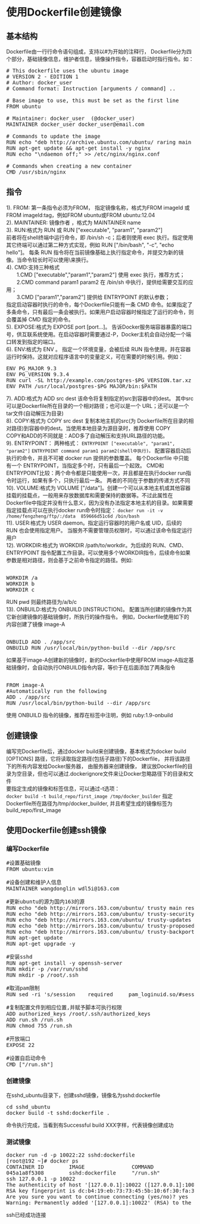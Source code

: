# 使用Dockerfile创建镜像 #
## 基本结构 ##
Dockerfile由一行行命令语句组成，支持以#为开始的注释行， Dockerfile分为四个部分，基础镜像信息，维护者信息，镜像操作指令，容器启动时指行指令。如：  
<pre>
# This dockerfile uses the ubuntu image
# VERSION 2 - EDITION 1
# Author: docker_user
# Command format: Instruction [arguments / command] ..
 
# Base image to use, this must be set as the first line
FROM ubuntu
 
# Maintainer: docker_user <docker_user at email.com> (@docker_user)
MAINTAINER docker_user docker_user@email.com
 
# Commands to update the image
RUN echo "deb http://archive.ubuntu.com/ubuntu/ raring main universe" >> /etc/apt/sources.list
RUN apt-get update && apt-get install -y nginx
RUN echo "\ndaemon off;" >> /etc/nginx/nginx.conf
 
# Commands when creating a new container
CMD /usr/sbin/nginx
</pre>
## 指令 ##
1). FROM: 第一条指令必须为FROM， 指定镜像名称，格式为FROM imageId 或FROM imageId:tag，例如FROM ubuntu或FROM ubuntu:12.04  
2). MAINTAINER: 镜像作者 ，格式为 MAINTAINER name    
3). RUN:格式为 RUN <command> 或 RUN ["executable", "param1", "param2"]  
前者将在shell终端中运行命令，即 /bin/sh -c；后者则使用 exec 执行。指定使用其它终端可以通过第二种方式实现，例如 RUN ["/bin/bash", "-c", "echo hello"]。
每条 RUN 指令将在当前镜像基础上执行指定命令，并提交为新的镜像。当命令较长时可以使用\来换行。  
4). CMD:支持三种格式  
　　1.CMD ["executable","param1","param2"] 使用 exec 执行，推荐方式；  
　　2.CMD command param1 param2 在 /bin/sh 中执行，提供给需要交互的应用；  
　　3.CMD ["param1","param2"] 提供给 ENTRYPOINT 的默认参数；  
指定启动容器时执行的命令，每个Dockerfile只能有一条 CMD 命令。如果指定了多条命令，只有最后一条会被执行。如果用户启动容器时候指定了运行的命令，则会覆盖掉 CMD 指定的命令。  
5). EXPOSE:格式为 EXPOSE port [port...]。
告诉Docker服务端容器暴露的端口号，供互联系统使用。在启动容器时需要通过-P，Docker主机会自动分配一个端口转发到指定的端口。  
6). ENV:格式为 ENV <key> <value>。 指定一个环境变量，会被后续 RUN 指令使用，并在容器运行时保持。这就对应程序语言中的变量定义，可在需要的时候引用。例如：
<pre>
ENV PG_MAJOR 9.3
ENV PG_VERSION 9.3.4
RUN curl -SL http://example.com/postgres-$PG_VERSION.tar.xz | tar -xJC /usr/src/postgress && …
ENV PATH /usr/local/postgres-$PG_MAJOR/bin:$PATH
</pre>  
7). ADD:格式为 ADD src dest
该命令将复制指定的src到容器中的dest。 其中src可以是Dockerfile所在目录的一个相对路径；也可以是一个 URL；还可以是一个tar文件(自动解压为目录)  
8). COPY:格式为 COPY src dest
复制本地主机的src(为 Dockerfile所在目录的相对路径)到容器中的dest。当使用本地目录为源目录时，推荐使用 COPY  
COPY和ADD的不同就是：ADD多了自动解压和支持URL路径的功能。  
9). ENTRYPOINT：
两种格式：
 `ENTRYPOINT ["executable", "param1", "param2"]`
 `ENTRYPOINT command param1 param2(shell中执行)。`
配置容器启动后执行的命令，并且不可被 docker run 提供的参数覆盖。
每个Dockerfile 中只能有一个 ENTRYPOINT，当指定多个时，只有最后一个起效。
CMD和ENTRYPOINT比较：两个命令都是只能使用一次，并且都是在执行docker run指令时运行，如果有多个，只执行最后一条。
两者的不同在于参数的传递方式不同  
10). VOLUME:格式为 VOLUME ["/data"]。创建一个可以从本地主机或其他容器挂载的挂载点，一般用来存放数据库和需要保持的数据等。不过此属性在Dockerfile中指定并没有什么意义，因为没有办法指定本地主机的目录。如果需要指定挂载点可以在执行docker run命令时指定： 
 `docker run -it -v /home/fengzheng/ftp/:/data  859666d51c6d /bin/bash`  
11). USER:格式为 USER daemon。指定运行容器时的用户名或 UID，后续的 RUN 也会使用指定用户。
当服务不需要管理员权限时，可以通过该命令指定运行用户  
12). WORKDIR:格式为 WORKDIR /path/to/workdir。为后续的 RUN、CMD、ENTRYPOINT 指令配置工作目录。可以使用多个WORKDIR指令，后续命令如果参数是相对路径，则会基于之前命令指定的路径。例如:
<pre>    
WORKDIR /a
WORKDIR b
WORKDIR c
</pre>
RUN pwd
则最终路径为/a/b/c  
13). ONBUILD:格式为 ONBUILD [INSTRUCTION]。
配置当所创建的镜像作为其它新创建镜像的基础镜像时，所执行的操作指令。
例如，Dockerfile使用如下的内容创建了镜像 image-A
<pre> 
ONBUILD ADD . /app/src
ONBUILD RUN /usr/local/bin/python-build --dir /app/src
</pre>
如果基于image-A创建新的镜像时，新的Dockerfile中使用FROM image-A指定基础镜像时，会自动执行ONBUILD指令内容，等价于在后面添加了两条指令
<pre> 
FROM image-A
#Automatically run the following
ADD . /app/src
RUN /usr/local/bin/python-build --dir /app/src
</pre>
使用 ONBUILD 指令的镜像，推荐在标签中注明，例如 ruby:1.9-onbuild  
## 创建镜像 ##  
编写完Dockerfile后，通过docker build来创建镜像，基本格式为docker build [OPTIONS] 路径，它将读取指定路径(包括子路径)下的Dockerfile， 并将该路径下的所有内容发给Docker服务器， 由服务器来创建镜像， 建议放Dockerfile的目录为空目录，但也可以通过.dockerignore文件来让Docker忽略路径下的目录和文件  
要指定生成的镜像和标签信息，可以通过-t选项：  
 `docker build -t build_repo/first_image /tmp/docker_builder`
指定Dockerfile所在路径为/tmp/docker_builder, 并且希望生成的镜像标签为build_repo/first_image
## 使用Dockerfile创建ssh镜像 ##
### 编写Dockerfile ###
<pre>
#设置基础镜像
FROM ubuntu:vim

#设备创建和维护人信息
MAINTAINER wangdonglin wdl5i@163.com

#更新ubuntu的源为国内163的源
RUN echo "deb http://mirrors.163.com/ubuntu/ trusty main restricted universe multiverse" > /etc/apt/sources.list
RUN echo "deb http://mirrors.163.com/ubuntu/ trusty-security main restricted universe multiverse" >> /etc/apt/sources.list
RUN echo "deb http://mirrors.163.com/ubuntu/ trusty-updates main restricted universe multiverse" >> /etc/apt/sources.list
RUN echo "deb http://mirrors.163.com/ubuntu/ trusty-proposed main restricted universe multiverse" >> /etc/apt/sources.list
RUN echo "deb http://mirrors.163.com/ubuntu/ trusty-backports main restricted universe multiverse" >> /etc/apt/sources.list
RUN apt-get update
RUN apt-get upgrade -y

#安装sshd
RUN apt-get install -y openssh-server
RUN mkdir -p /var/run/sshd
RUN mkdir -p /root/.ssh

#取消pam限制
RUN sed -ri 's/session    required     pam_loginuid.so/#session    required     pam_loginuid.so/g' /etc/pam.d/sshd

#复制配置文件到相应位置,并赋予脚本可执行权限
ADD authorized_keys /root/.ssh/authorized_keys
ADD run.sh /run.sh
RUN chmod 755 /run.sh

#开放端口
EXPOSE 22

#设置自启动命令
CMD ["/run.sh"]
</pre>
### 创建镜像 ###
在sshd_ubuntu目录下，创建sshd镜像，镜像名为sshd:dockerfile
<pre>
cd sshd_ubuntu
docker build -t sshd:dockerfile .
</pre>
命令执行完成，当看到有Successful build XXX字样，代表镜像创建成功
### 测试镜像 ###
<pre>
docker run -d -p 10022:22 sshd:dockerfile
[root@192 ~]# docker ps
CONTAINER ID        IMAGE               COMMAND             CREATED             STATUS              PORTS                   NAMES
045a1a8f5308        sshd:dockerfile     "/run.sh"           12 minutes ago      Up 12 minutes       0.0.0.0:10022->22/tcp   determined_meitner 
ssh 127.0.0.1 -p 10022
The authenticity of host '[127.0.0.1]:10022 ([127.0.0.1]:10022)' can't be established.
RSA key fingerprint is dc:b4:19:eb:73:73:45:5b:10:6f:30:fa:3f:ae:d6:1a.
Are you sure you want to continue connecting (yes/no)? yes
Warning: Permanently added '[127.0.0.1]:10022' (RSA) to the list of known hosts.
</pre>
ssh已经成功连接  




